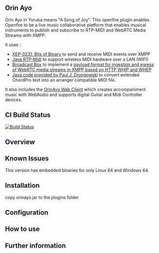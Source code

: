 ## Orin Ayo
Orin Ayo in Yoruba means "A Song of Joy". 
This openfire plugin enables Openfire to be a live music collaborative platform that enables musical instruments to publish and subscribe to RTP-MIDI and WebRTC Media Streams with XMPP. 

It uses :
- [XEP-0231: Bits of Binary](https://xmpp.org/extensions/xep-0231.html) to send and receive MIDI events over XMPP
- [Java RTP-Midi](https://github.com/LeovR/rtp-midi) to support wireless MIDI hardware over a LAN (WIFI)
- [Broadcast Box](https://github.com/Glimesh/broadcast-box) to implement a [payload format for ingestion and egress of WebRTC media streams in XMPP based on HTTP WHIP and WHEP](https://igniterealtime.github.io/openfire-orinayo-plugin/xep)
- [Java code provided by Paul J. Drongowski](https://sandsoftwaresound.net/chordpro-auto-accompaniment-midi-messages/) to convert extended ChordPro text into an arranger compatible MIDI file.

It also includes the [OrinAyo Web Client](https://github.com/Jus-Be/orin-ayo) which creates accompaniment music with WebAudio and supports digital Guitar and Midi Controller devices.

## CI Build Status

[![Build Status](https://github.com/igniterealtime/openfire-orinayo-plugin/workflows/Java%20CI/badge.svg)](https://github.com/igniterealtime/openfire-orinayo-plugin/actions)

## Overview

## Known Issues

This version has embedded binaries for only Linux 64 and Windows 64.

## Installation

copy orinayo.jar to the plugins folder

## Configuration


## How to use

## Further information




